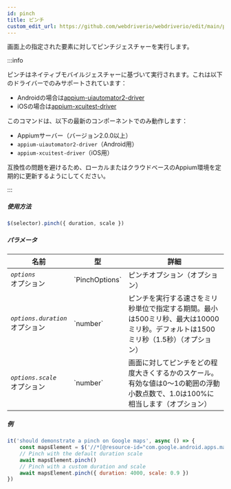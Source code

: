```yaml
---
id: pinch
title: ピンチ
custom_edit_url: https://github.com/webdriverio/webdriverio/edit/main/packages/webdriverio/src/commands/mobile/pinch.ts
---
```


画面上の指定された要素に対してピンチジェスチャーを実行します。

:::info

ピンチはネイティブモバイルジェスチャーに基づいて実行されます。これは以下のドライバーでのみサポートされています：
- Androidの場合は[appium-uiautomator2-driver](https://github.com/appium/appium-uiautomator2-driver/blob/master/docs/android-mobile-gestures.md#mobile-pinchclosegesture)
- iOSの場合は[appium-xcuitest-driver](https://appium.github.io/appium-xcuitest-driver/latest/reference/execute-methods/#mobile-pinch)

このコマンドは、以下の最新のコンポーネントでのみ動作します：
 - Appiumサーバー（バージョン2.0.0以上）
 - `appium-uiautomator2-driver`（Android用）
 - `appium-xcuitest-driver`（iOS用）

互換性の問題を避けるため、ローカルまたはクラウドベースのAppium環境を定期的に更新するようにしてください。

:::

##### 使用方法

```js
$(selector).pinch({ duration, scale })
```

##### パラメータ

<table>
  <thead>
    <tr>
      <th>名前</th><th>型</th><th>詳細</th>
    </tr>
  </thead>
  <tbody>
    <tr>
      <td><code><var>options</var></code><br /><span className="label labelWarning">オプション</span></td>
      <td>`PinchOptions`</td>
      <td>ピンチオプション（オプション）</td>
    </tr>
    <tr>
      <td><code><var>options.duration</var></code><br /><span className="label labelWarning">オプション</span></td>
      <td>`number`</td>
      <td>ピンチを実行する速さをミリ秒単位で指定する期間。最小は500ミリ秒、最大は10000ミリ秒。デフォルトは1500ミリ秒（1.5秒）（オプション）</td>
    </tr>
    <tr>
      <td><code><var>options.scale</var></code><br /><span className="label labelWarning">オプション</span></td>
      <td>`number`</td>
      <td>画面に対してピンチをどの程度大きくするかのスケール。有効な値は0〜1の範囲の浮動小数点数で、1.0は100%に相当します（オプション）</td>
    </tr>
  </tbody>
</table>

##### 例

```js title="pinch.js"
it('should demonstrate a pinch on Google maps', async () => {
    const mapsElement = $('//*[@resource-id="com.google.android.apps.maps:id/map_frame"]')
    // Pinch with the default duration scale
    await mapsElement.pinch()
    // Pinch with a custom duration and scale
    await mapsElement.pinch({ duration: 4000, scale: 0.9 })
})
```